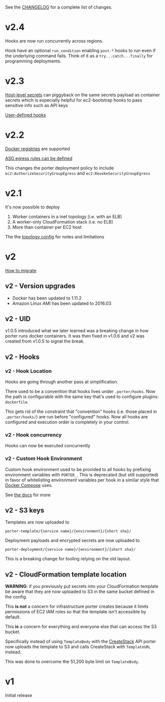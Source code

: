 See the [CHANGELOG](CHANGELOG.md) for a complete list of changes.

v2.4
====

Hooks are now run concurrently across regions.

Hook have an optional `run_condition` enabling `post-*` hooks to run even if the
underlying command fails. Think of it as a `try...catch...finally` for
programming deployments.

v2.3
====

[Host-level secrets](docs/detailed_design/config-reference.md#secrets_exec_name)
can piggyback on the same secrets payload as container secrets which is
especially helpful for ec2-bootstrap hooks to pass sensitive info such as API
keys

[User-defined hooks](docs/detailed_design/deployment-hooks.md#user-defined-hooks)

v2.2
====

[Docker registries](docs/detailed_design/service-payload.md) are supported

[ASG egress rules can be defined](docs/detailed_design/config-reference.md#security_group_egress)

This changes the porter deployment policy to include
`ec2:AuthorizeSecurityGroupEgress` and `ec2:RevokeSecurityGroupEgress`

v2.1
====

It's now possible to deploy

1. Worker containers in a inet topology (i.e. with an ELB)
1. A worker-only CloudFormation stack (i.e. no ELB)
1. More than container per EC2 host

The the [topology config](docs/detailed_design/config-reference.md#topology) for
notes and limitations

v2
==

[How to migrate](MIGRATING.md#v1-to-v2)

## v2 - Version upgrades

- Docker has been updated to 1.11.2
- Amazon Linux AMI has been updated to 2016.03

## v2 - UID

v1.0.5 introduced what we later learned was a breaking change in how porter runs
docker containers. It was then fixed in v1.0.6 and v2 was created from v1.0.5 to
signal the break.

## v2 - Hooks

### v2 - Hook Location

Hooks are going through another pass at simplification.

There used to be a convention that hooks lives under `.porter/hooks`. Now the
path is configurable with the same key that's used to configure plugins:
`dockerfile`.

This gets rid of the constraint that "convention" hooks (i.e. those placed in
`.porter/hooks/`) are run before "configured" hooks. Now all hooks are
configured and execution order is completely in your control.

### v2 - Hook concurrency

Hooks can now be executed concurrently

### v2 - Custom Hook Environment

Custom hook environment used to be provided to all hooks by prefixing
environment variables with `PORTER_`. This is deprecated (but still supported)
in favor of whitelisting environment variables per hook in a similar style that
[Docker Compose](https://docs.docker.com/compose/compose-file/#/environment)
uses.

See [the docs](docs/detailed_design/deployment-hooks.md#custom-environment-variables)
for more

## v2 - S3 keys

Templates are now uploaded to

```
porter-template/{service name}/{environment}/{short sha}/
```

Deployment payloads and encrypted secrets are now uploaded to

```
porter-deployment/{service name}/{environment}/{short sha}/
```

This is a breaking change for tooling relying on the old layout.

## v2 - CloudFormation template location

**WARNING**: if you previously put secrets into your CloudFormation template be
aware that they are now uploaded to S3 in the same bucket defined in the config.

This **is not** a concern for infrastructure porter creates because it limits
permissions of EC2 IAM roles so that the template isn't accessible by default.

This **is** a concern for everything and everyone else that can access the S3
bucket.

Specifically instead of using `TemplateBody` with the [CreateStack](http://docs.aws.amazon.com/AWSCloudFormation/latest/APIReference/API_CreateStack.html)
API porter now uploads the template to S3 and calls CreateStack with
`TemplateURL` instead.

This was done to overcome the 51,200 byte limit on `TemplateBody`.

v1
==

Initial release
